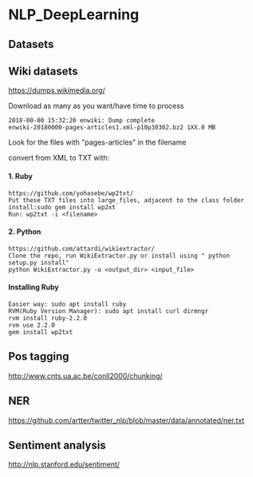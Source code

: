 # NLP_DeepLearning

## Datasets

## Wiki datasets

https://dumps.wikimedia.org/

Download as many as you want/have time to process

    2018-00-00 15:32:20 enwiki: Dump complete
    enwiki-20180000-pages-articles1.xml-p10p30302.bz2 1XX.0 MB

Look for the files with "pages-articles" in the filename

convert from XML to TXT with:

#### 1. Ruby
    https://github.com/yohasebe/wp2txt/
    Put these TXT files into large_files, adjacent to the class folder
    install:sudo gem install wp2xt
    Run: wp2txt -i <filename>
  
#### 2. Python
    https://github.com/attardi/wikiextractor/
    Clone the repo, run WikiExtractor.py or install using " python setup.py install"
    python WikiExtractor.py -o <output_dir> <input_file>
    


#### Installing Ruby

    Easier way: sudo apt install ruby
    RVM(Ruby Version Manager): sudo apt install curl dirmngr
    rvm install ruby-2.2.0
    rvm use 2.2.0
    gem install wp2txt

## Pos tagging

http://www.cnts.ua.ac.be/conll2000/chunking/

## NER

https://github.com/artter/twitter_nlp/blob/master/data/annotated/ner.txt

## Sentiment analysis

http://nlp.stanford.edu/sentiment/
